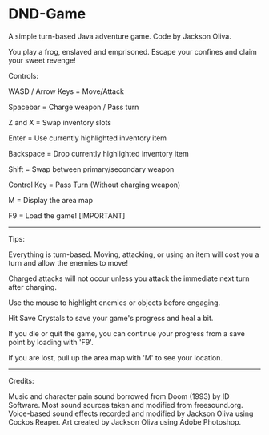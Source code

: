 # DND-Game
A simple turn-based Java adventure game. Code by Jackson Oliva.

You play a frog, enslaved and emprisoned. Escape your confines and claim your sweet revenge!

Controls:

WASD / Arrow Keys = Move/Attack

Spacebar = Charge weapon / Pass turn

Z and X = Swap inventory slots

Enter = Use currently highlighted inventory item

Backspace = Drop currently highlighted inventory item

Shift = Swap between primary/secondary weapon

Control Key = Pass Turn (Without charging weapon)

M = Display the area map

F9 = Load the game! [IMPORTANT]

-----------------------------------

Tips:

Everything is turn-based. Moving, attacking, or using an item will cost you a turn and allow the enemies to move!

Charged attacks will not occur unless you attack the immediate next turn after charging.

Use the mouse to highlight enemies or objects before engaging.

Hit Save Crystals to save your game's progress and heal a bit.

If you die or quit the game, you can continue your progress from a save point by loading with 'F9'.

If you are lost, pull up the area map with 'M' to see your location.

-----------------------------------

Credits:

Music and character pain sound borrowed from Doom (1993) by ID Software.
Most sound sources taken and modified from freesound.org.
Voice-based sound effects recorded and modified by Jackson Oliva using Cockos Reaper.
Art created by Jackson Oliva using Adobe Photoshop.
